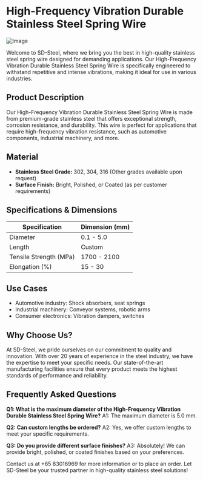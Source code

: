 # High-Frequency Vibration Durable Stainless Steel Spring Wire

![Image](https://github.com/user-attachments/assets/2567258e-e124-4816-932d-1809bd27ef0b)

Welcome to SD-Steel, where we bring you the best in high-quality stainless steel spring wire designed for demanding applications. Our High-Frequency Vibration Durable Stainless Steel Spring Wire is specifically engineered to withstand repetitive and intense vibrations, making it ideal for use in various industries.

## Product Description
Our High-Frequency Vibration Durable Stainless Steel Spring Wire is made from premium-grade stainless steel that offers exceptional strength, corrosion resistance, and durability. This wire is perfect for applications that require high-frequency vibration resistance, such as automotive components, industrial machinery, and more.

## Material
- **Stainless Steel Grade:** 302, 304, 316 (Other grades available upon request)
- **Surface Finish:** Bright, Polished, or Coated (as per customer requirements)

## Specifications & Dimensions

| Specification | Dimension (mm) |
|---------------|----------------|
| Diameter      | 0.1 - 5.0      |
| Length        | Custom         |
| Tensile Strength (MPa) | 1700 - 2100 |
| Elongation (%) | 15 - 30       |

## Use Cases
- Automotive industry: Shock absorbers, seat springs
- Industrial machinery: Conveyor systems, robotic arms
- Consumer electronics: Vibration dampers, switches

## Why Choose Us?
At SD-Steel, we pride ourselves on our commitment to quality and innovation. With over 20 years of experience in the steel industry, we have the expertise to meet your specific needs. Our state-of-the-art manufacturing facilities ensure that every product meets the highest standards of performance and reliability.

## Frequently Asked Questions

**Q1: What is the maximum diameter of the High-Frequency Vibration Durable Stainless Steel Spring Wire?**
A1: The maximum diameter is 5.0 mm.

**Q2: Can custom lengths be ordered?**
A2: Yes, we offer custom lengths to meet your specific requirements.

**Q3: Do you provide different surface finishes?**
A3: Absolutely! We can provide bright, polished, or coated finishes based on your preferences.

Contact us at +65 83016969 for more information or to place an order. Let SD-Steel be your trusted partner in high-quality stainless steel solutions!
